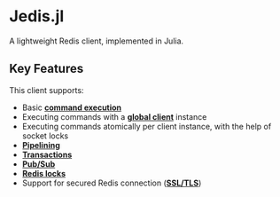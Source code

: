 # Jedis.jl
A lightweight Redis client, implemented in Julia.

## Key Features
This client supports:
- Basic **[command execution](https://captchanjack.github.io/Jedis.jl/commands/)**
- Executing commands with a **[global client](https://captchanjack.github.io/Jedis.jl/client/)** instance
- Executing commands atomically per client instance, with the help of socket locks
- **[Pipelining](https://captchanjack.github.io/Jedis.jl/pipeline/)**
- **[Transactions](https://captchanjack.github.io/Jedis.jl/commands/#Jedis.multi)**
- **[Pub/Sub](https://captchanjack.github.io/Jedis.jl/pubsub/)**
- **[Redis locks](https://captchanjack.github.io/Jedis.jl/lock/)**
- Support for secured Redis connection (**[SSL/TLS](https://captchanjack.github.io/Jedis.jl/client/#Jedis.get_ssl_config/)**)